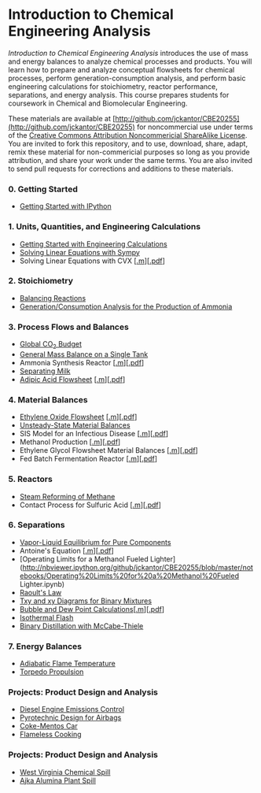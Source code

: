 <script type="text/javascript" src="http://cdn.mathjax.org/mathjax/latest/MathJax.js?config=default"></script>

Introduction to Chemical Engineering Analysis
=============================================

_Introduction to Chemical Engineering Analysis_ introduces the use of mass and energy balances to analyze chemical processes and products. You will learn how to prepare and analyze conceptual flowsheets for chemical processes, perform generation-consumption analysis, and perform basic engineering calculations for stoichiometry, reactor performance, separations, and energy analysis. This course prepares students for  coursework in Chemical and Biomolecular Engineering.

These materials are available at [http://github.com/jckantor/CBE20255](http://github.com/jckantor/CBE20255) for noncommercial use under terms of the [Creative Commons Attribution Noncommericial ShareAlike License](http://creativecommons.org/licenses/by-nc-sa/4.0/). You are invited to fork this repository, and to use, download, share, adapt, remix these material for non-commericial purposes so long as you provide attribution, and share your work under the same terms. You are also invited to send pull requests for corrections and additions to these materials.

### 0. Getting Started ###
* [Getting Started with IPython](http://nbviewer.ipython.org/github/jckantor/CBE20255/blob/master/notebooks/Getting%20Started%20with%20IPython.ipynb)

### 1. Units, Quantities, and Engineering Calculations

* [Getting Started with Engineering Calculations](http://nbviewer.ipython.org/github/jckantor/CBE20255/blob/master/notebooks/Getting%20Started%20with%20Engineering%20Calculations.ipynb)
* [Solving Linear Equations with Sympy](http://nbviewer.ipython.org/github/jckantor/CBE20255/blob/master/notebooks/Solving%20Linear%20Equations%20with%20Sympy.ipynb)
* Solving Linear Equations with CVX [[.m](https://github.com/jckantor/CBE20255/blob/master/matlab/Solving_Linear_Equations_with_CVX.m)][[.pdf](http://jckantor.github.com/CBE20255/pdf/Solving_Linear_Equations_with_CVX.pdf)]

### 2. Stoichiometry ###
* [Balancing Reactions](http://nbviewer.ipython.org/github/jckantor/CBE20255/blob/master/notebooks/Balancing%20Reactions.ipynb)
* [Generation/Consumption Analysis for the Production of Ammonia](http://nbviewer.ipython.org/github/jckantor/CBE20255/blob/master/notebooks/Generation%20Consumption%20Analysis%20for%20Ammonia.ipynb)

### 3. Process Flows and Balances ###
* [Global CO<sub>2</sub> Budget](http://nbviewer.ipython.org/github/jckantor/CBE20255/blob/master/notebooks/Global%20CO2%20Budget.ipynb)
* [General Mass Balance on a Single Tank](http://nbviewer.ipython.org/github/jckantor/CBE20255/blob/master/notebooks/General%20Mass%20Balance%20on%20a%20Single%20Tank.ipynb)
* Ammonia Synthesis Reactor [[.m](https://github.com/jckantor/CBE20255/blob/master/matlab/Ammonia_Synthesis_Reactor.m)][[.pdf](http://jckantor.github.io/CBE20255/pdf/Ammonia_Synthesis_Reactor.pdf)]
* [Separating Milk](http://nbviewer.ipython.org/github/jckantor/CBE20255/blob/master/notebooks/Separating%20Milk.ipynb)
* [Adipic Acid Flowsheet](http://nbviewer.ipython.org/github/jckantor/CBE20255/blob/master/notebooks/Adipic%20Acid%20Flowsheet.ipynb) [[.m](https://github.com/jckantor/CBE20255/blob/master/matlab/Adipic_Acid_Flowsheet.m)][[.pdf](http://jckantor.github.io/CBE20255/pdf/Adipic_Acid_Flowsheet.pdf)]

### 4. Material Balances ###
* [Ethylene Oxide Flowsheet](http://nbviewer.ipython.org/github/jckantor/CBE20255/blob/master/notebooks/Ethylene%20Oxide%20Flowsheet.ipynb) [[.m](https://github.com/jckantor/CBE20255/blob/master/matlab/Ethylene_Oxide_Flowsheet.m)][[.pdf](http://jckantor.github.com/CBE20255/pdf/Ethylene_Oxide_Flowsheet.pdf)]
* [Unsteady-State Material Balances](http://nbviewer.ipython.org/github/jckantor/CBE20255/blob/master/notebooks/Unsteady-State%20Material%20Balances.ipynb)
* SIS Model for an Infectious Disease [[.m](https://github.com/jckantor/CBE20255/blob/master/matlab/SIS_Model_for_an_Infectious_Disease.m)][[.pdf](http://jckantor.github.com/CBE20255/pdf/SIS_Model_for_an_Infectious_Disease.pdf)]
* Methanol Production [[.m](https://github.com/jckantor/CBE20255/blob/master/matlab/Methanol_Production.m)][[.pdf](http://jckantor.github.com/CBE20255/pdf/Methanol_Production.pdf)]
* Ethylene Glycol Flowsheet Material Balances [[.m](https://github.com/jckantor/CBE20255/blob/master/matlab/Ethylene_Glycol_Flowsheet_Material_Balances.m)][[.pdf](http://jckantor.github.com/CBE20255/pdf/Ethylene_Glycol_Flowsheet_Material_Balances.pdf)]
* Fed Batch Fermentation Reactor [[.m](https://github.com/jckantor/CBE20255/blob/master/matlab/Fed_Batch_Fermentation_Reactor.m)][[.pdf](http://jckantor.github.com/CBE20255/pdf/Fed_Batch_Fermentation_Reactor.pdf)]

### 5. Reactors ###
* [Steam Reforming of Methane](http://nbviewer.ipython.org/github/jckantor/CBE20255/blob/master/notebooks/Steam%20Reforming%20of%20Methane.ipynb)
* Contact Process for Sulfuric Acid [[.m](https://github.com/jckantor/CBE20255/blob/master/matlab/Contact_Process_for_Sulfuric_Acid.m)][[.pdf](http://jckantor.github.com/CBE20255/pdf/Contact_Process_for_Sulfuric_Acid.pdf)]

### 6. Separations ###
* [Vapor-Liquid Equilibrium for Pure Components](http://nbviewer.ipython.org/github/jckantor/CBE20255/blob/master/notebooks/Vapor-Liquid%20Equilibrium%20for%20a%20Pure%20Component.ipynb)
* Antoine's Equation [[.m](https://github.com/jckantor/CBE20255/blob/master/matlab/Antoine_Equation.m)][[.pdf](http://jckantor.github.com/CBE20255/pdf/Antoine_Equation.pdf)]
* [Operating Limits for a Methanol Fueled Lighter](http://nbviewer.ipython.org/github/jckantor/CBE20255/blob/master/notebooks/Operating%20Limits%20for%20a%20Methanol%20Fueled Lighter.ipynb)
* [Raoult's Law](http://nbviewer.ipython.org/github/jckantor/CBE20255/blob/master/notebooks/Raoult's%20Law.ipynb)
* [Txy and xy Diagrams for Binary Mixtures](http://nbviewer.ipython.org/github/jckantor/CBE20255/blob/master/notebooks/Txy%20and%20xy%20Diagrams%20for%20Binary%20Mixtures.ipynb)
* [Bubble and Dew Point Calculations](http://nbviewer.ipython.org/github/jckantor/CBE20255/blob/master/notebooks/Bubble%20and%20Dew%20Point%20Calculations.ipynb)[[.m](https://github.com/jckantor/CBE20255/blob/master/matlab/Bubble_and_Dew_Point_Calculations.m)][[.pdf](http://jckantor.github.com/CBE20255/pdf/Bubble_and_Dew_Point_Calculations.pdf)]
* [Isothermal Flash](http://nbviewer.ipython.org/github/jckantor/CBE20255/blob/master/notebooks/Isothermal%20Flash%20and%20the%20Rachford-Rice%20Equation.ipynb)
* [Binary Distillation with McCabe-Thiele](http://nbviewer.ipython.org/github/jckantor/CBE20255/blob/master/notebooks/Binary%20Distillation%20with%20McCabe-Thiele.ipynb)

### 7. Energy Balances ###
* [Adiabatic Flame Temperature](http://nbviewer.ipython.org/github/jckantor/CBE20255/blob/master/notebooks/Adiabatic%20Flame%20Temperature.ipynb)
* [Torpedo Propulsion](http://nbviewer.ipython.org/github/jckantor/CBE20255/blob/master/notebooks/Torpedo%20Propulsion.ipynb)

### Projects: Product Design and Analysis ###
* [Diesel Engine Emissions Control](http://nbviewer.ipython.org/github/jckantor/CBE20255/blob/master/notebooks/Diesel%20Engine%20Emissions%20Control.ipynb)
* [Pyrotechnic Design for Airbags](http://nbviewer.ipython.org/github/jckantor/CBE20255/blob/master/notebooks/Pyrotechnic%20Design%20for%20Airbags.ipynb)
* [Coke-Mentos Car](http://nbviewer.ipython.org/github/jckantor/CBE20255/blob/master/notebooks/Coke-Mentos%20Car.ipynb)
* [Flameless Cooking](http://nbviewer.ipython.org/github/jckantor/CBE20255/blob/master/notebooks/Flameless%20Cooking.ipynb)


### Projects: Product Design and Analysis ###
* [West Virginia Chemical Spill](http://nbviewer.ipython.org/github/jckantor/CBE20255/blob/master/notebooks/West%20Virginia%20Chemical%20Spill.ipynb)
* [Ajka Alumina Plant Spill](http://nbviewer.ipython.org/github/jckantor/CBE20255/blob/master/notebooks/Ajka%20Alumina%20Plant%20Spill.ipynb)


